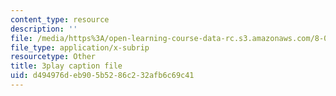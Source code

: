 ```yaml
---
content_type: resource
description: ''
file: /media/https%3A/open-learning-course-data-rc.s3.amazonaws.com/8-04-quantum-physics-i-spring-2016/d494976deb905b5286c232afb6c69c41_dnuZx9fZHsU.vtt
file_type: application/x-subrip
resourcetype: Other
title: 3play caption file
uid: d494976d-eb90-5b52-86c2-32afb6c69c41
---
```

